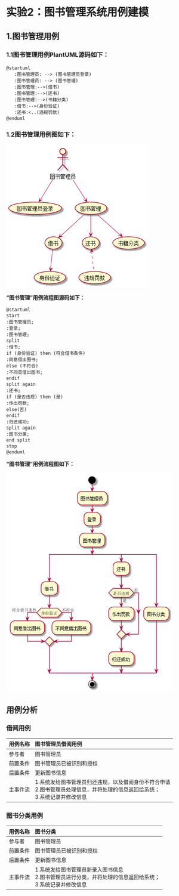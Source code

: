 # 实验2：图书管理系统用例建模
## 1.图书管理用例
### 1.1图书管理用例PlantUML源码如下：
```
@startuml
   :图书管理员: --> (图书管理员登录)
   :图书管理员: --> (图书管理)
   :图书管理:-->(借书)
   :图书管理:-->(还书)
   :图书管理:-->(书籍分类)
   :借书:-->(身份验证)
   :还书:<..(违规罚款)
@enduml
```
### 1.2图书管理用例图如下：

![](./libarian.png)


**“图书管理”用例流程图源码如下：**
``` 
@startuml
start
:图书管理员;
:登录;
:图书管理;
split
:借书;
if (身份验证) then (符合借书条件)
:同意借出图书;
else (不符合)
:不同意借出图书;
endif
split again
:还书;
if (是否违规) then (是)
:作出罚款;
else(否)
endif
:归还成功;
split again
:图书分类;
end split
stop
@enduml
```

**“图书管理”用例流程图如下：**

![](./libarianProcess.png)

## 用例分析

### 借阅用例

|用例名称|图书管理员借阅用例|
|:------|:---------|
|参与者|图书管理员|
|前置条件 |图书管理员已被识别和授权|
|后置条件 |更新图书信息|
|主事件流|1.系统发给图书管理员归还违规，以及借阅身份不符合申请<br> 2.图书管理员处理信息，并将处理的信息返回给系统；<br> 3.系统记录并修改信息|

### 图书分类用例
|用例名称|图书分类|
|:------|:---------|
|参与者|图书管理员|
|前置条件 |图书管理员已被识别和授权|
|后置条件 |更新图书信息|
|主事件流|1.系统发给图书管理员新录入图书信息<br> 2.图书管理员进行分类，并将处理的信息返回给系统；<br> 3.系统记录并修改信息|
